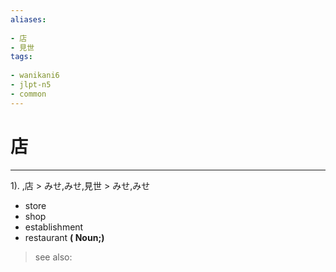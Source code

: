 ```yaml
---
aliases:
    
- 店
- 見世
tags:
    
- wanikani6
- jlpt-n5
- common
---
```


# 店
---
1).
,店 > みせ,みせ,見世 > みせ,みせ

- store
- shop
- establishment
- restaurant
**( Noun;)**
> see also: 
            
